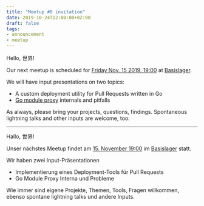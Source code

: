 ```yaml
---
title: "Meetup #8 invitation"
date: 2019-10-24T12:00:00+02:00
draft: false
tags:
- announcement
- meetup
---
```


Hello, 世界!

Our next meetup is scheduled for [Friday Nov, 15 2019, 19:00](https://www.meetup.com/Leipzig-Golang/events/265955691/) at [Basislager](https://www.basislager.co/).

We will have input presentations on two topics:

* A custom deployment utility for Pull Requests written in Go
* [Go module proxy](https://proxy.golang.org/) internals and pitfalls

As always, please bring your projects, questions, findings. Spontaneous
lightning talks and other inputs are welcome, too.

----

Hallo, 世界!

Unser nächstes Meetup findet am [15. November 19:00](https://www.meetup.com/Leipzig-Golang/events/265955691/) im [Basislager](https://www.basislager.co/) statt.

Wir haben zwei Input-Präsentationen

* Implementierung eines Deployment-Tools für Pull Requests
* Go Module Proxy Interna und Probleme

Wie immer sind eigene Projekte, Themen, Tools, Fragen willkommen, ebenso
spontane lightning talks und andere Inputs.

